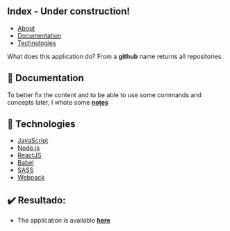 ## Index - Under construction!

- [About](#about)
- [Documentation](#documentation)
- [Technologies](#technologies)

<a id="about"></a>

What does this application do? From a **github** name returns all repositories.

<a id="documentation"></a>

## :file_folder: Documentation

To better fix the content and to be able to use some commands and concepts later, I whote some **[notes](documentation.md)**

<a id="technologies"></a>

## :rocket: Technologies

- [JavaScript](https://www.javascript.com/)
- [Node.js](https://nodejs.org/en/)
- [ReactJS](https://reactjs.org/)
- [Babel](https://babeljs.io/)
- [SASS](https://sass-lang.com/)
- [Webpack](https://webpack.js.org/)


## :heavy_check_mark: Resultado:

- The application is available **[here](http://apigithub.andressahenriques.com/)**
